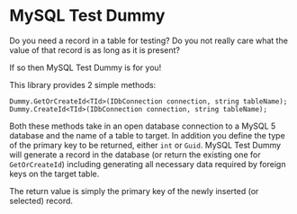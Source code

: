 # MySQL Test Dummy #

Do you need a record in a table for testing? Do you not really care what the value of that record is as long as it is present?

If so then MySQL Test Dummy is for you!

This library provides 2 simple methods:

```
Dummy.GetOrCreateId<TId>(IDbConnection connection, string tableName);
Dummy.CreateId<TId>(IDbConnection connection, string tableName);
```

Both these methods take in an open database connection to a MySQL 5 database and the name of a table to target. In addition you define the type of the primary key to be returned, either
`int` or `Guid`. MySQL Test Dummy will generate a record in the database (or return the existing one for `GetOrCreateId`) including generating all necessary data required by
foreign keys on the target table.

The return value is simply the primary key of the newly inserted (or selected) record.
